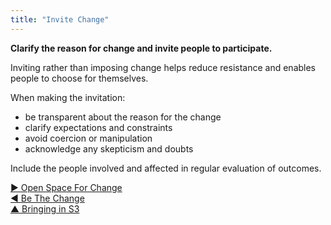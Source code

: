 ```yaml
---
title: "Invite Change"
---
```



**Clarify the reason for change and invite people to participate.**

Inviting rather than imposing change helps reduce resistance and enables people to choose for themselves.

When making the invitation:

-   be transparent about the reason for the change
-   clarify expectations and constraints
-   avoid coercion or manipulation
-   acknowledge any skepticism and doubts

Include the people involved and affected in regular evaluation of outcomes.


[&#9654; Open Space For Change](open-space-for-change.html)<br/>[&#9664; Be The Change](be-the-change.html)<br/>[&#9650; Bringing in S3](bringing-in-s3.html)

